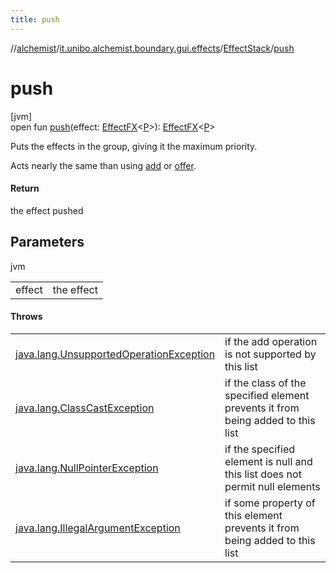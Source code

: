```yaml
---
title: push
---
```

//[alchemist](../../../index.html)/[it.unibo.alchemist.boundary.gui.effects](../index.html)/[EffectStack](index.html)/[push](push.html)



# push



[jvm]\
open fun [push](push.html)(effect: [EffectFX](../-effect-f-x/index.html)<[P](../../it.unibo.alchemist.boundary.monitor/-f-x-step-monitor/index.html)>): [EffectFX](../-effect-f-x/index.html)<[P](../../it.unibo.alchemist.boundary.monitor/-f-x-step-monitor/index.html)>



Puts the effects in the group, giving it the maximum priority. 



 Acts nearly the same than using [add](add.html) or [offer](offer.html).



#### Return



the effect pushed



## Parameters


jvm

| | |
|---|---|
| effect | the effect |



#### Throws


| | |
|---|---|
| [java.lang.UnsupportedOperationException](https://docs.oracle.com/javase/8/docs/api/java/lang/UnsupportedOperationException.html) | if the add operation is not supported by this list |
| [java.lang.ClassCastException](https://docs.oracle.com/javase/8/docs/api/java/lang/ClassCastException.html) | if the class of the specified element prevents it from being added to this list |
| [java.lang.NullPointerException](https://docs.oracle.com/javase/8/docs/api/java/lang/NullPointerException.html) | if the specified element is null and this list does not permit null elements |
| [java.lang.IllegalArgumentException](https://docs.oracle.com/javase/8/docs/api/java/lang/IllegalArgumentException.html) | if some property of this element prevents it from being added to this list |



